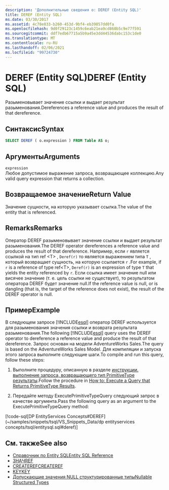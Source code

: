 ```yaml
---
description: 'Дополнительные сведения о: DEREF (Entity SQL)'
title: DEREF (Entity SQL)
ms.date: 03/30/2017
ms.assetid: 4c78e833-b260-453d-9bf4-eb39857dd0fa
ms.openlocfilehash: 9d0f29123c1459c6eab21ea9cd860b5c9e77f591
ms.sourcegitcommit: ddf7edb67715a5b9a45e3dd44536dabc153c1de0
ms.translationtype: MT
ms.contentlocale: ru-RU
ms.lasthandoff: 02/06/2021
ms.locfileid: "99724730"
---
```

# <a name="deref-entity-sql"></a><span data-ttu-id="5d3d8-103">DEREF (Entity SQL)</span><span class="sxs-lookup"><span data-stu-id="5d3d8-103">DEREF (Entity SQL)</span></span>

<span data-ttu-id="5d3d8-104">Разыменовывает значение ссылки и выдает результат разыменования.</span><span class="sxs-lookup"><span data-stu-id="5d3d8-104">Dereferences a reference value and produces the result of that dereference.</span></span>  
  
## <a name="syntax"></a><span data-ttu-id="5d3d8-105">Синтаксис</span><span class="sxs-lookup"><span data-stu-id="5d3d8-105">Syntax</span></span>  
  
```sql  
SELECT DEREF ( o.expression ) FROM Table AS o;
```  
  
## <a name="arguments"></a><span data-ttu-id="5d3d8-106">Аргументы</span><span class="sxs-lookup"><span data-stu-id="5d3d8-106">Arguments</span></span>  

 `expression`  
 <span data-ttu-id="5d3d8-107">Любое допустимое выражение запроса, возвращающее коллекцию.</span><span class="sxs-lookup"><span data-stu-id="5d3d8-107">Any valid query expression that returns a collection.</span></span>  
  
## <a name="return-value"></a><span data-ttu-id="5d3d8-108">Возвращаемое значение</span><span class="sxs-lookup"><span data-stu-id="5d3d8-108">Return Value</span></span>  

 <span data-ttu-id="5d3d8-109">Значение сущности, на которую указывает ссылка.</span><span class="sxs-lookup"><span data-stu-id="5d3d8-109">The value of the entity that is referenced.</span></span>  
  
## <a name="remarks"></a><span data-ttu-id="5d3d8-110">Remarks</span><span class="sxs-lookup"><span data-stu-id="5d3d8-110">Remarks</span></span>  

 <span data-ttu-id="5d3d8-111">Оператор DEREF разыменовывает значение ссылки и выдает результат разыменования.</span><span class="sxs-lookup"><span data-stu-id="5d3d8-111">The DEREF operator dereferences a reference value and produces the result of that dereference.</span></span> <span data-ttu-id="5d3d8-112">Например, если `r` является ссылкой на тип ref \<T> , `Deref(r)` то является выражением типа `T` , который возвращает сущность, на которую ссылается `r` .</span><span class="sxs-lookup"><span data-stu-id="5d3d8-112">For example, if `r` is a reference of type ref\<T>, `Deref(r)` is an expression of type `T` that yields the entity referenced by `r`.</span></span> <span data-ttu-id="5d3d8-113">Если ссылка имеет значение null или висячее значение (т. е. цель ссылки не существует), то результатом оператора DEREF будет значение null.</span><span class="sxs-lookup"><span data-stu-id="5d3d8-113">If the reference value is null, or is dangling (that is, the target of the reference does not exist), the result of the DEREF operator is null.</span></span>  
  
## <a name="example"></a><span data-ttu-id="5d3d8-114">Пример</span><span class="sxs-lookup"><span data-stu-id="5d3d8-114">Example</span></span>  

 <span data-ttu-id="5d3d8-115">В следующем запросе [!INCLUDE[esql](../../../../../../includes/esql-md.md)] оператор DEREF используется для разыменования значения ссылки и возврата результата разыменования.</span><span class="sxs-lookup"><span data-stu-id="5d3d8-115">The following [!INCLUDE[esql](../../../../../../includes/esql-md.md)] query uses the DEREF operator to dereference a reference value and produce the result of that dereference.</span></span> <span data-ttu-id="5d3d8-116">Запрос основан на модели AdventureWorks Sales.</span><span class="sxs-lookup"><span data-stu-id="5d3d8-116">The query is based on the AdventureWorks Sales Model.</span></span> <span data-ttu-id="5d3d8-117">Для компиляции и запуска этого запроса выполните следующие шаги.</span><span class="sxs-lookup"><span data-stu-id="5d3d8-117">To compile and run this query, follow these steps:</span></span>  
  
1. <span data-ttu-id="5d3d8-118">Выполните процедуру, описанную в разделе [инструкции. выполнение запроса, возвращающего тип PrimitiveType результаты](../how-to-execute-a-query-that-returns-primitivetype-results.md).</span><span class="sxs-lookup"><span data-stu-id="5d3d8-118">Follow the procedure in [How to: Execute a Query that Returns PrimitiveType Results](../how-to-execute-a-query-that-returns-primitivetype-results.md).</span></span>  
  
2. <span data-ttu-id="5d3d8-119">Передайте методу ExecutePrimitiveTypeQuery следующий запрос в качестве аргумента.</span><span class="sxs-lookup"><span data-stu-id="5d3d8-119">Pass the following query as an argument to the ExecutePrimitiveTypeQuery method:</span></span>  
  
 [!code-sql[DP EntityServices Concepts#DEREF](~/samples/snippets/tsql/VS_Snippets_Data/dp entityservices concepts/tsql/entitysql.sql#deref)]  
  
## <a name="see-also"></a><span data-ttu-id="5d3d8-120">См. также</span><span class="sxs-lookup"><span data-stu-id="5d3d8-120">See also</span></span>

- [<span data-ttu-id="5d3d8-121">Справочник по Entity SQL</span><span class="sxs-lookup"><span data-stu-id="5d3d8-121">Entity SQL Reference</span></span>](entity-sql-reference.md)
- [<span data-ttu-id="5d3d8-122">ЗНАЧ</span><span class="sxs-lookup"><span data-stu-id="5d3d8-122">REF</span></span>](ref-entity-sql.md)
- [<span data-ttu-id="5d3d8-123">CREATEREF</span><span class="sxs-lookup"><span data-stu-id="5d3d8-123">CREATEREF</span></span>](createref-entity-sql.md)
- [<span data-ttu-id="5d3d8-124">KEY</span><span class="sxs-lookup"><span data-stu-id="5d3d8-124">KEY</span></span>](key-entity-sql.md)
- [<span data-ttu-id="5d3d8-125">Допускающие значения NULL структурированные типы</span><span class="sxs-lookup"><span data-stu-id="5d3d8-125">Nullable Structured Types</span></span>](nullable-structured-types-entity-sql.md)
